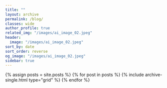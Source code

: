 ```yaml
---
title: ""
layout: archive
permalink: /blog/
classes: wide
author_profile: true
related_img: "/images/ai_image_02.jpeg" 
header:
  image: "/images/ai_image_02.jpeg"
sort_by: date
sort_order: reverse 
og_image: "/images/ai_image_02.jpeg"
sidebar: true
---
```


{% assign posts = site.posts %} 
{% for post in posts %} 
  {% include archive-single.html type="grid" %} 
{% endfor %}